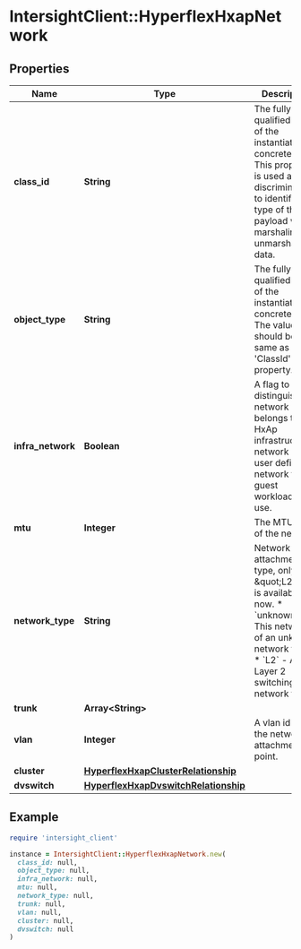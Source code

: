 # IntersightClient::HyperflexHxapNetwork

## Properties

| Name | Type | Description | Notes |
| ---- | ---- | ----------- | ----- |
| **class_id** | **String** | The fully-qualified name of the instantiated, concrete type. This property is used as a discriminator to identify the type of the payload when marshaling and unmarshaling data. | [default to &#39;hyperflex.HxapNetwork&#39;] |
| **object_type** | **String** | The fully-qualified name of the instantiated, concrete type. The value should be the same as the &#39;ClassId&#39; property. | [default to &#39;hyperflex.HxapNetwork&#39;] |
| **infra_network** | **Boolean** | A flag to distinguish if a network belongs to a HxAp infrastructure network or a user defined network that guest workloads can use. | [optional] |
| **mtu** | **Integer** | The MTU size of the network. | [optional] |
| **network_type** | **String** | Network attachment type, only \&quot;L2\&quot; is available now. * &#x60;unknown&#x60; - This network is of an unknown network type. * &#x60;L2&#x60; - A Layer 2 switching network type. | [optional][default to &#39;unknown&#39;] |
| **trunk** | **Array&lt;String&gt;** |  | [optional] |
| **vlan** | **Integer** | A vlan id set on the network attachment point. | [optional] |
| **cluster** | [**HyperflexHxapClusterRelationship**](HyperflexHxapClusterRelationship.md) |  | [optional] |
| **dvswitch** | [**HyperflexHxapDvswitchRelationship**](HyperflexHxapDvswitchRelationship.md) |  | [optional] |

## Example

```ruby
require 'intersight_client'

instance = IntersightClient::HyperflexHxapNetwork.new(
  class_id: null,
  object_type: null,
  infra_network: null,
  mtu: null,
  network_type: null,
  trunk: null,
  vlan: null,
  cluster: null,
  dvswitch: null
)
```

